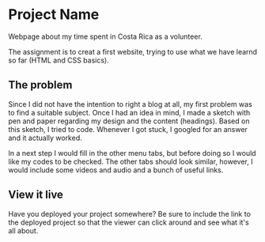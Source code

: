 # Project Name

Webpage about my time spent in Costa Rica as a volunteer.

The assignment is to creat a first website, trying to use what we have learnd so far (HTML and CSS basics).

## The problem

Since I did not have the intention to right a blog at all, my first problem was to find a suitable subject. Once I had an idea in mind, I made a sketch with pen and paper regarding my design and the content (headings). 
Based on this sketch, I tried to code. Whenever I got stuck, I googled for an answer and it actually worked. 

In a next step I would fill in the other menu tabs, but before doing so I would like my codes to be checked. The other tabs should look similar, however, I would include some videos and audio and a bunch of useful links. 

## View it live

Have you deployed your project somewhere? Be sure to include the link to the deployed project so that the viewer can click around and see what it's all about.
